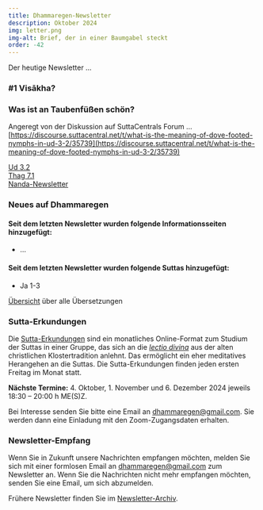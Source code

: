```yaml
---
title: Dhammaregen-Newsletter
description: Oktober 2024
img: letter.png
img-alt: Brief, der in einer Baumgabel steckt
order: -42
---
```


Der heutige Newsletter …

### #1 Visākha?

### Was ist an Taubenfüßen schön? 

Angeregt von der Diskussion auf SuttaCentrals Forum … [https://discourse.suttacentral.net/t/what-is-the-meaning-of-dove-footed-nymphs-in-ud-3-2/35739](https://discourse.suttacentral.net/t/what-is-the-meaning-of-dove-footed-nymphs-in-ud-3-2/35739)

[Ud 3.2](#/sutta/ud3.2/de/sabbamitta)  
[Thag 7.1](#/sutta/thag7.1:1.1/de/sabbamitta)  
[Nanda-Newsletter](#/wiki/news/2021-09)  

### Neues auf Dhammaregen

#### Seit dem letzten Newsletter wurden folgende Informationsseiten hinzugefügt:

- …

#### Seit dem letzten Newsletter wurden folgende Suttas hinzugefügt:

- Ja 1-3

[Übersicht](#/wiki/uebersetzung/uebersicht) über alle Übersetzungen

### Sutta-Erkundungen 

Die [Sutta-Erkundungen](#/wiki/erkundung) sind ein monatliches Online-Format zum Studium der Suttas in einer Gruppe, das sich an die [*lectio divina*](https://de.wikipedia.org/wiki/Lectio_divina) aus der alten christlichen Klostertradition anlehnt. Das ermöglicht ein eher meditatives Herangehen an die Suttas. Die Sutta-Erkundungen finden jeden ersten Freitag im Monat statt. 

**Nächste Termine:** 4. Oktober, 1. November und 6. Dezember 2024 jeweils 18:30 – 20:00 h ME(S)Z.

Bei Interesse senden Sie bitte eine Email an [dhammaregen@gmail.com](mailto:dhammaregen@gmail.com). Sie werden dann eine Einladung mit den Zoom-Zugangsdaten erhalten.

### Newsletter-Empfang

Wenn Sie in Zukunft unsere Nachrichten empfangen möchten, melden Sie sich mit einer formlosen Email an [dhammaregen@gmail.com](mailto:dhammaregen@gmail.com) zum Newsletter an. Wenn Sie die Nachrichten nicht mehr empfangen möchten, senden Sie eine Email, um sich abzumelden. 

Frühere Newsletter finden Sie im [Newsletter-Archiv](#/wiki/news/inhalt).